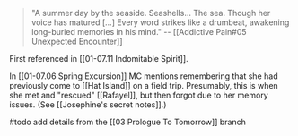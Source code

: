 > "A summer day by the seaside.
> Seashells...
> The sea.
> Though her voice has matured [...] Every word strikes like a drumbeat, awakening long-buried memories in his mind."
> -- [[Addictive Pain#05 Unexpected Encounter]]

First referenced in [[01-07.11 Indomitable Spirit]].

In [[01-07.06 Spring Excursion]] MC mentions remembering that she had previously come to [[Hat Island]] on a field trip. Presumably, this is when she met and "rescued" [[Rafayel]], but then forgot due to her memory issues. (See [[Josephine's secret notes]].)

#todo add details from the [[03 Prologue To Tomorrow]] branch